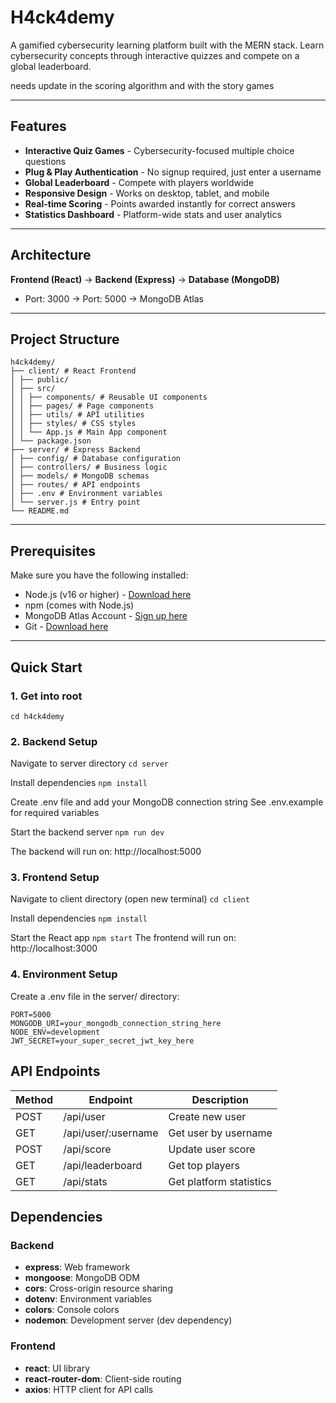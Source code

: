 # H4ck4demy

A gamified cybersecurity learning platform built with the MERN stack. Learn cybersecurity concepts through interactive quizzes and compete on a global leaderboard.

needs update in the scoring algorithm and with the story games 

---

## Features
- **Interactive Quiz Games** - Cybersecurity-focused multiple choice questions  
- **Plug & Play Authentication** - No signup required, just enter a username  
- **Global Leaderboard** - Compete with players worldwide  
- **Responsive Design** - Works on desktop, tablet, and mobile  
- **Real-time Scoring** - Points awarded instantly for correct answers  
- **Statistics Dashboard** - Platform-wide stats and user analytics  

---

## Architecture
**Frontend (React)** → **Backend (Express)** → **Database (MongoDB)**  
- Port: 3000 → Port: 5000 → MongoDB Atlas  

---

## Project Structure
```
h4ck4demy/
├── client/ # React Frontend
│ ├── public/
│ ├── src/
│ │ ├── components/ # Reusable UI components
│ │ ├── pages/ # Page components
│ │ ├── utils/ # API utilities
│ │ ├── styles/ # CSS styles
│ │ └── App.js # Main App component
│ └── package.json
├── server/ # Express Backend
│ ├── config/ # Database configuration
│ ├── controllers/ # Business logic
│ ├── models/ # MongoDB schemas
│ ├── routes/ # API endpoints
│ ├── .env # Environment variables
│ └── server.js # Entry point
└── README.md
```

---

## Prerequisites
Make sure you have the following installed:
- Node.js (v16 or higher) - [Download here](https://nodejs.org)  
- npm (comes with Node.js)  
- MongoDB Atlas Account - [Sign up here](https://www.mongodb.com/atlas)  
- Git - [Download here](https://git-scm.com)  

---

## Quick Start

### 1. Get into root
`cd h4ck4demy`

### 2. Backend Setup
Navigate to server directory
`cd server`

Install dependencies
`npm install`

Create .env file and add your MongoDB connection string
See .env.example for required variables

Start the backend server
`npm run dev`

The backend will run on: http://localhost:5000

### 3. Frontend Setup
Navigate to client directory (open new terminal)
`cd client`

Install dependencies
`npm install`

Start the React app
`npm start`
The frontend will run on: http://localhost:3000

### 4. Environment Setup

Create a .env file in the server/ directory:
```
PORT=5000
MONGODB_URI=your_mongodb_connection_string_here
NODE_ENV=development
JWT_SECRET=your_super_secret_jwt_key_here
```

## API Endpoints

| Method | Endpoint              | Description              |
|--------|-----------------------|--------------------------|
| POST   | /api/user             | Create new user          |
| GET    | /api/user/:username   | Get user by username     |
| POST   | /api/score            | Update user score        |
| GET    | /api/leaderboard      | Get top players          |
| GET    | /api/stats            | Get platform statistics  |

## Dependencies

### Backend
- **express**: Web framework  
- **mongoose**: MongoDB ODM  
- **cors**: Cross-origin resource sharing  
- **dotenv**: Environment variables  
- **colors**: Console colors  
- **nodemon**: Development server (dev dependency)  

### Frontend
- **react**: UI library  
- **react-router-dom**: Client-side routing  
- **axios**: HTTP client for API calls  

